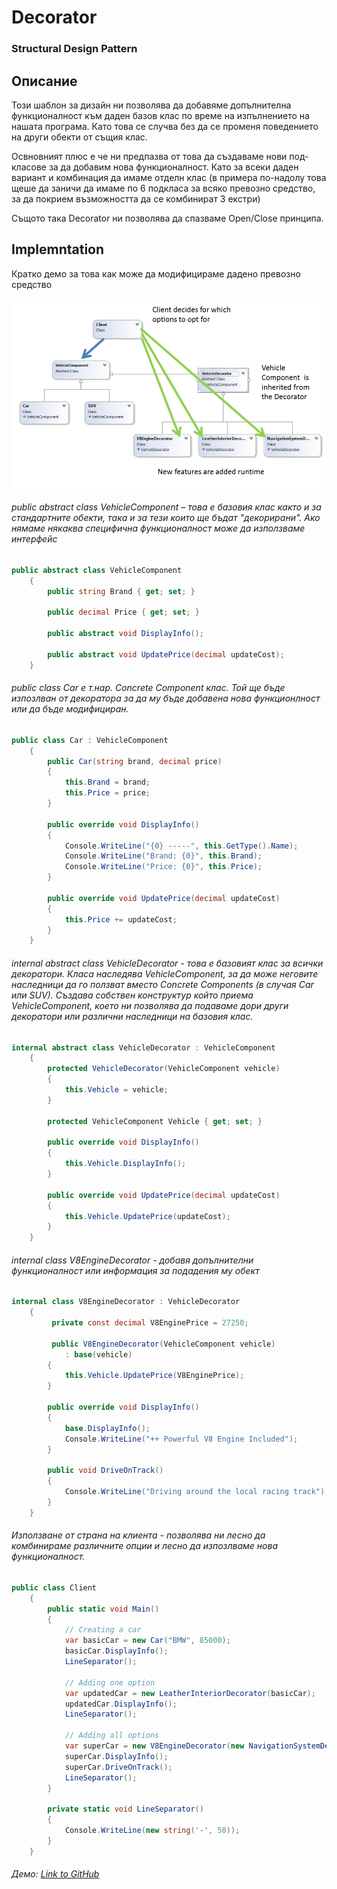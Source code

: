 # Decorator
### Structural Design Pattern

## Описание
Този шаблон за дизайн ни позволява да добавяме допълнителна функционалност към даден базов клас по време на изпълнението на нашата програма. Като това се случва без да се променя поведението на други обекти от същия клас.

Освновният плюс е че ни предпазва от това да създаваме нови под-класове за да добавим нова функционалност. Като за всеки даден вариант и комбинация да имаме отделн клас (в примера по-надолу това щеше да заничи да имаме по 6 подкласа за всяко превозно средство, за да покрием възможността да се комбинират 3 екстри)   

Същото така Decorator ни позволява да спазваме Open/Close принципа.


## Implemntation
Кратко демо за това как може да модифицираме дадено превозно средство

![alt text](diagrams/decorator.png)

###### public abstract class VehicleComponent – това е базовия клас както и за стандартните обекти, така и за тези които ще бъдат "декорирани". Ако нямаме някаква специфична функционалност може да използваме интерфейс 
~~~c#
public abstract class VehicleComponent
    {
        public string Brand { get; set; }

        public decimal Price { get; set; }

        public abstract void DisplayInfo();

        public abstract void UpdatePrice(decimal updateCost);
    }
~~~

###### public class Car е т.нар. Concrete Component клас. Той ще бъде изпозлван от декоратора за да му бъде добавена нова функционлност или да бъде модифициран. 
~~~c#
public class Car : VehicleComponent
    {
        public Car(string brand, decimal price)
        {
            this.Brand = brand;
            this.Price = price;
        }

        public override void DisplayInfo()
        {
            Console.WriteLine("{0} -----", this.GetType().Name);
            Console.WriteLine("Brand: {0}", this.Brand);
            Console.WriteLine("Price: {0}", this.Price);
        }

        public override void UpdatePrice(decimal updateCost)
        {
            this.Price += updateCost;
        }
    }
~~~

###### internal abstract class VehicleDecorator - това е базовият клас за всички декоратори. Класа наследява VehicleComponent, за да може неговите наследници да го ползват вместо Concrete Components (в случая Car или SUV). Създава собствен конструктур който приема VehicleComponent, което ни позволява да подаваме дори други декоратори или различни наследници на базовия клас. 
~~~c#
internal abstract class VehicleDecorator : VehicleComponent
    {
        protected VehicleDecorator(VehicleComponent vehicle)
        {
            this.Vehicle = vehicle;
        }

        protected VehicleComponent Vehicle { get; set; }

        public override void DisplayInfo()
        {
            this.Vehicle.DisplayInfo();
        }

        public override void UpdatePrice(decimal updateCost)
        {
            this.Vehicle.UpdatePrice(updateCost);
        }
    }
~~~

###### internal class V8EngineDecorator - добавя допълнителни функционалност или информация за подадения му обект
~~~c#
internal class V8EngineDecorator : VehicleDecorator
    {
         private const decimal V8EnginePrice = 27250;

         public V8EngineDecorator(VehicleComponent vehicle)
            : base(vehicle)
        {
            this.Vehicle.UpdatePrice(V8EnginePrice);            
        }

        public override void DisplayInfo()
        {
            base.DisplayInfo();
            Console.WriteLine("++ Powerful V8 Engine Included");
        }

        public void DriveOnTrack()
        {
            Console.WriteLine("Driving around the local racing track");
        }
    }
~~~

###### Използване от страна на клиента - позволява ни лесно да комбинираме различните опции и лесно да изпозлваме нова функционалност. 
~~~c#
public class Client
    {
        public static void Main()
        {
            // Creating a car
            var basicCar = new Car("BMW", 85000);
            basicCar.DisplayInfo();
            LineSeparator();

            // Adding one option
            var updatedCar = new LeatherInteriorDecorator(basicCar);
            updatedCar.DisplayInfo();
            LineSeparator();

            // Adding all options
            var superCar = new V8EngineDecorator(new NavigationSystemDecorator(updatedCar));
            superCar.DisplayInfo();
            superCar.DriveOnTrack();
            LineSeparator();
        }

        private static void LineSeparator()
        {
            Console.WriteLine(new string('-', 50));
        }
    }
~~~

###### Демо: [Link to GitHub](https://github.com/clangelov/TelerikAcademyHomework/tree/master/08_High-QualityCode/StructuralPatterns-Homework/demos/DecoratorVehicleDemo)
